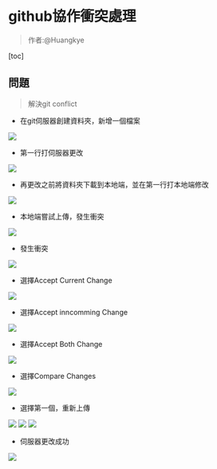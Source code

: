 # github協作衝突處理
> 作者:@Huangkye 

[toc]

## 問題
> 解決git conflict


* 在git伺服器創建資料夾，新增一個檔案

![](https://i.imgur.com/3OXmJX2.png)

* 第一行打伺服器更改

![](https://i.imgur.com/GzIC3eC.png)

* 再更改之前將資料夾下載到本地端，並在第一行打本地端修改

![](https://i.imgur.com/r5RdvuA.png)

* 本地端嘗試上傳，發生衝突

![](https://i.imgur.com/9EilQBZ.png)

* 發生衝突

![](https://i.imgur.com/4riCyy2.png)

* 選擇Accept Current Change

![](https://i.imgur.com/my6oWfn.png)

* 選擇Accept inncomming Change

![](https://i.imgur.com/4ICXLzn.png)

* 選擇Accept Both Change

![](https://i.imgur.com/YbGZApn.png)

* 選擇Compare Changes

![](https://i.imgur.com/ReQmg3l.png)

* 選擇第一個，重新上傳

![](https://i.imgur.com/B4KenRF.png)
![](https://i.imgur.com/caa0zjV.png)
![](https://i.imgur.com/hMb2kXu.png)

* 伺服器更改成功

![](https://i.imgur.com/7WzGEda.png)
